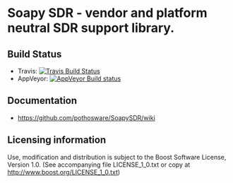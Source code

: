 # Soapy SDR - vendor and platform neutral SDR support library.

## Build Status

- Travis: [![Travis Build Status](https://travis-ci.org/pothosware/SoapySDR.svg?branch=master)](https://travis-ci.org/pothosware/SoapySDR)
- AppVeyor: [![AppVeyor Build status](https://ci.appveyor.com/api/projects/status/6chajdpy7uk5ax89)](https://ci.appveyor.com/project/guruofquality/soapysdr)

## Documentation

* https://github.com/pothosware/SoapySDR/wiki

## Licensing information

Use, modification and distribution is subject to the Boost Software
License, Version 1.0. (See accompanying file LICENSE_1_0.txt or copy at
http://www.boost.org/LICENSE_1_0.txt)

